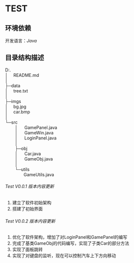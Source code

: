 TEST
============================

## 环境依赖
开发语言：$Java$

## 目录结构描述
D:.\
│&emsp;  README.md\
│  \
├─data\
│&emsp;  tree.txt\
│      \
├─imgs\
│&emsp;  bg.jpg\
│&emsp;  car.bmp\
│      \
└─src\
&emsp;&emsp;  │ &emsp; GamePanel.java\
&emsp;&emsp;  │ &emsp; GameWin.java\
&emsp;&emsp;  │ &emsp; LoginPanel.java\
&emsp;&emsp;    │  \
&emsp;&emsp;    ├─obj\
&emsp;&emsp;    │ &emsp;     Car.java\
&emsp;&emsp;    │ &emsp;     GameObj.java\
&emsp;&emsp;    │      \
&emsp;&emsp;    └─utils\
&emsp;&emsp;&emsp;&emsp;           GameUtils.java

###### $Test\ V0.0.1\ 版本内容更新$
1. 建立了软件初始架构
2. 搭建了初始界面

###### $Test\ V0.0.2\ 版本内容更新$
1. 优化了软件架构，增加了对LoginPanel和GamePanel的编写
2. 完成了基类GameObj的代码编写，实现了子类Car的部分方法
3. 实现了面板跳转
4. 实现了对键盘的监听，现在可以控制汽车上下方向移动